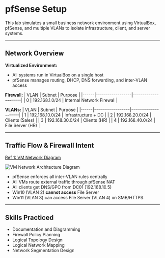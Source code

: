 # pfSense Setup

This lab simulates a small business network environment using VirtualBox, pfSense, and multiple VLANs to isolate infrastructure, client, and server systems.

---

## Network Overview

**Virtualized Environment:**  
- All systems run in VirtualBox on a single host
- pfSense manages routing, DHCP, DNS forwarding, and inter-VLAN access

**Firewall:**
| VLAN | Subnet           | Purpose             |
|------|------------------|---------------------|
| 0    | 192.168.1.0/24   | Internal Network Firewal |

**VLANs:**
| VLAN | Subnet           | Purpose             |
|------|------------------|---------------------|
| 1    | 192.168.10.0/24  | Infrastructure + DC |
| 2    | 192.168.20.0/24  | Clients (Sales)       |
| 3    | 192.168.30.0/24  | Clients (HR) |
| 4    | 192.168.40.0/24  | File Server (HR) |

---

## Traffic Flow & Firewall Intent

<a href="https://github.com/mstarLabs/VM-Network-Architecture/blob/main/VM%20Network%20Architecture%20Diagram.png">Ref 1: VM Network Diagram</a>

![VM Network Architecture Diagram](https://github.com/user-attachments/assets/694e47a3-2b25-47b8-a0b6-89b67c6abddd)


-  pfSense enforces all inter-VLAN rules centrally
-  All VMs route external traffic through pfSense NAT
-  All clients get DNS/GPO from DC01 (192.168.10.5)
-  Win10 (VLAN 2) **cannot access** File Server
-  Win11 (VLAN 3) can access File Server (VLAN 4) on SMB/HTTPS

---

##  Skills Practiced

- Documentation and Diagramming
- Firewall Policy Planning
- Logical Topology Design
- Logical Network Mapping
- Network Segmentation Design
